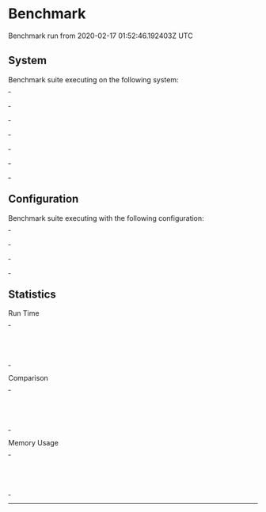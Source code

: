 # Benchmark

Benchmark run from 2020-02-17 01:52:46.192403Z UTC

## System

Benchmark suite executing on the following system:

<table style="width: 1%">
  <tr>
    <th style="width: 1%; white-space: nowrap">Operating System</th>
    <td>macOS</td>
  </tr><tr>
    <th style="white-space: nowrap">CPU Information</th>
    <td style="white-space: nowrap">Intel(R) Core(TM) i9-9880H CPU @ 2.30GHz</td>
  </tr><tr>
    <th style="white-space: nowrap">Number of Available Cores</th>
    <td style="white-space: nowrap">16</td>
  </tr><tr>
    <th style="white-space: nowrap">Available Memory</th>
    <td style="white-space: nowrap">32 GB</td>
  </tr><tr>
    <th style="white-space: nowrap">Elixir Version</th>
    <td style="white-space: nowrap">1.7.4</td>
  </tr><tr>
    <th style="white-space: nowrap">Erlang Version</th>
    <td style="white-space: nowrap">22.0</td>
  </tr>
</table>

## Configuration

Benchmark suite executing with the following configuration:

<table style="width: 1%">
  <tr>
    <th style="width: 1%">:time</th>
    <td style="white-space: nowrap">20 s</td>
  </tr><tr>
    <th>:parallel</th>
    <td style="white-space: nowrap">1</td>
  </tr><tr>
    <th>:warmup</th>
    <td style="white-space: nowrap">1 s</td>
  </tr>
</table>

## Statistics


Run Time
<table style="width: 1%">
  <tr>
    <th>Name</th>
    <th style="text-align: right">IPS</th>
    <th style="text-align: right">Average</th>
    <th style="text-align: right">Devitation</th>
    <th style="text-align: right">Median</th>
    <th style="text-align: right">99th&nbsp;%</th>
  </tr>
  <tr>
    <td style="white-space: nowrap">Wallaby</td>
    <td style="white-space: nowrap; text-align: right">0.63</td>
    <td style="white-space: nowrap; text-align: right">1.59 s</td>
    <td style="white-space: nowrap; text-align: right">±7.27%</td>
    <td style="white-space: nowrap; text-align: right">1.56 s</td>
    <td style="white-space: nowrap; text-align: right">1.91 s</td>
  </tr>
  <tr>
    <td style="white-space: nowrap">Hound</td>
    <td style="white-space: nowrap; text-align: right">0.49</td>
    <td style="white-space: nowrap; text-align: right">2.03 s</td>
    <td style="white-space: nowrap; text-align: right">±422.01%</td>
    <td style="white-space: nowrap; text-align: right">0.54 s</td>
    <td style="white-space: nowrap; text-align: right">50.52 s</td>
  </tr>
</table>

Comparison
<table style="width: 1%">
  <tr>
    <th>Name</th>
    <th style="text-align: right">IPS</th>
    <th style="text-align: right">Slower</th>
  <tr>
    <td style="white-space: nowrap">Wallaby</td>
    <td style="white-space: nowrap;text-align: right">0.63</td>
    <td>&nbsp;</td>
  </tr>
  <tr>
    <td style="white-space: nowrap">Hound</td>
    <td style="white-space: nowrap; text-align: right">0.49</td>
    <td style="white-space: nowrap; text-align: right">1.28x</td>
  </tr>
</table>

Memory Usage
<table style="width: 1%">
  <tr>
    <th>Name</th>
    <th style="text-align: right">Memory</th>
      <th style="text-align: right">Factor</th>
  </tr>
  <tr>
    <td style="white-space: nowrap">Wallaby</td>
    <td style="white-space: nowrap">3.00 MB</td>
      <td>&nbsp;</td>
  </tr>
  <tr>
    <td style="white-space: nowrap">Hound</td>
    <td style="white-space: nowrap">0.92 MB</td>
    <td>0.31x</td>
  </tr>
</table>

<hr/>

